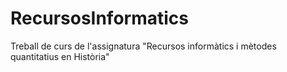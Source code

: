 # RecursosInformatics
Treball de curs de l'assignatura "Recursos informàtics i mètodes quantitatius en Història"
